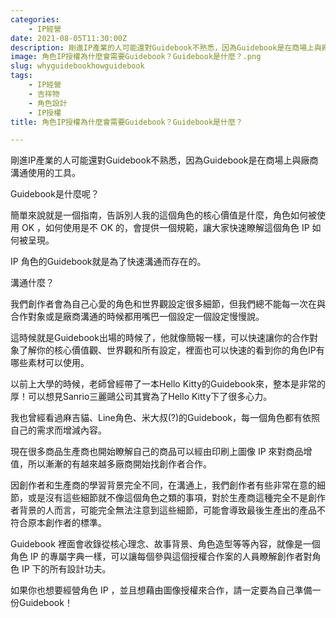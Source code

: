 ```yaml
---
categories:
    - IP經營
date: 2021-08-05T11:30:00Z
description: 剛進IP產業的人可能還對Guidebook不熟悉，因為Guidebook是在商場上與廠商溝通使用的工具。
image: 角色IP授權為什麼會需要Guidebook？Guidebook是什麼？.png
slug: whyguidebookhowguidebook
tags:
    - IP經營
    - 吉祥物
    - 角色設計
    - IP授權
title: 角色IP授權為什麼會需要Guidebook？Guidebook是什麼？

---
```



剛進IP產業的人可能還對Guidebook不熟悉，因為Guidebook是在商場上與廠商溝通使用的工具。

Guidebook是什麼呢？

簡單來說就是一個指南，告訴別人我的這個角色的核心價值是什麼，角色如何被使用 OK ，如何使用是不 OK 的，會提供一個規範，讓大家快速瞭解這個角色 IP 如何被呈現。

IP 角色的Guidebook就是為了快速溝通而存在的。

溝通什麼？

我們創作者會為自己心愛的角色和世界觀設定很多細節，但我們總不能每一次在與合作對象或是廠商溝通的時候都用嘴巴一個設定一個設定慢慢說。

這時候就是Guidebook出場的時候了，他就像簡報一樣，可以快速讓你的合作對象了解你的核心價值觀、世界觀和所有設定，裡面也可以快速的看到你的角色IP有哪些素材可以使用。

以前上大學的時候，老師曾經帶了一本Hello Kitty的Guidebook來，整本是非常的厚！可以想見Sanrio三麗鷗公司其實為了Hello Kitty下了很多心力。

我也曾經看過麻吉貓、Line角色、米大叔(?)的Guidebook，每一個角色都有依照自己的需求而增減內容。

現在很多商品生產商也開始瞭解自己的商品可以經由印刷上圖像 IP 來對商品增值，所以漸漸的有越來越多廠商開始找創作者合作。

因創作者和生產商的學習背景完全不同，在溝通上，我們創作者有些非常在意的細節，或是沒有這些細節就不像這個角色之類的事項，對於生產商這種完全不是創作者背景的人而言，可能完全無法注意到這些細節，可能會導致最後生產出的產品不符合原本創作者的標準。

Guidebook 裡面會收錄從核心理念、故事背景、角色造型等等內容，就像是一個角色 IP 的專屬字典一樣，可以讓每個參與這個授權合作案的人員瞭解創作者對角色 IP 下的所有設計功夫。

如果你也想要經營角色 IP ，並且想藉由圖像授權來合作，請一定要為自己準備一份Guidebook！



